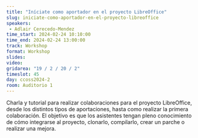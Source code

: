 ```yaml
---
title: "Iníciate como aportador en el proyecto LibreOffice"
slug: iniciate-como-aportador-en-el-proyecto-libreoffice
speakers:
 - Adlair Cerecedo-Mendez
time_start: 2024-02-24 10:10:00
time_end: 2024-02-24 13:00:00
track: Workshop
format: Workshop
slides: 
video: 
gridarea: "19 / 2 / 20 / 2"
timeslot: 45
day: ccoss2024-2
room: Auditorio 1
---
```


Charla y tutorial para realizar colaboraciones para el proyecto LibreOffice, desde los distintos tipos de aportaciones, hasta como realizar la primera colaboración. El objetivo es que los asistentes tengan pleno conocimiento de cómo integrarse al proyecto, clonarlo, compilarlo, crear un parche o realizar una mejora.